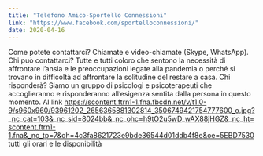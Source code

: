 ```yaml
---
title: "Telefono Amico-Sportello Connessioni"
link: "https://www.facebook.com/sportelloconnessioni/"
date: 2020-04-16
---
```


Come potete contattarci? Chiamate e video-chiamate (Skype, WhatsApp).
Chi può contattarci? Tutte e tutti coloro che sentono la necessità di affrontare l’ansia e le preoccupazioni legate alla pandemia o perché si trovano in difficoltà ad affrontare la solitudine del restare a casa.
Chi risponderà? Siamo un gruppo di psicologi e psicoterapeuti che accoglieranno e risponderanno all’esigenza sentita dalla persona in questo momento.
Al link https://scontent.ftrn1-1.fna.fbcdn.net/v/t1.0-9/s960x960/93961202_2656365881302814_3506749421754777600_o.jpg?_nc_cat=103&_nc_sid=8024bb&_nc_ohc=h9tO2u5wD_wAX88jHGZ&_nc_ht=scontent.ftrn1-1.fna&_nc_tp=7&oh=4c3fa8621723e9bde36544d01ddb4f8e&oe=5EBD7530
tutti gli orari e le disponibilità
